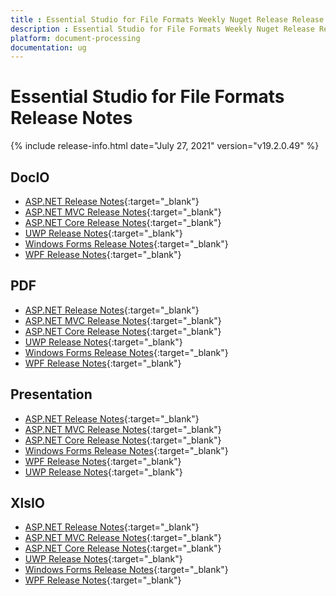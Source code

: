 ```yaml
---
title : Essential Studio for File Formats Weekly Nuget Release Release Notes  
description : Essential Studio for File Formats Weekly Nuget Release Release Notes  
platform: document-processing
documentation: ug
---
```


# Essential Studio for File Formats  Release Notes  

{% include release-info.html date="July 27, 2021" version="v19.2.0.49" %} 

## DocIO

* [ASP.NET Release Notes](/aspnet/release-notes/v19.2.0.49#docio){:target="_blank"}
* [ASP.NET MVC Release Notes](/aspnetmvc/release-notes/v19.2.0.49#docio){:target="_blank"}
* [ASP.NET Core Release Notes](/aspnet-core/release-notes/v19.2.0.49#docio){:target="_blank"}
* [UWP Release Notes](/uwp/release-notes/v19.2.0.49#docio){:target="_blank"}
* [Windows Forms Release Notes](/windowsforms/release-notes/v19.2.0.49#docio){:target="_blank"}
* [WPF Release Notes](/wpf/release-notes/v19.2.0.49#docio){:target="_blank"}


## PDF

* [ASP.NET Release Notes](/aspnet/release-notes/v19.2.0.49#pdf){:target="_blank"}
* [ASP.NET MVC Release Notes](/aspnetmvc/release-notes/v19.2.0.49#pdf){:target="_blank"}
* [ASP.NET Core Release Notes](/aspnet-core/release-notes/v19.2.0.49#pdf){:target="_blank"}
* [UWP Release Notes](/uwp/release-notes/v19.2.0.49#pdf){:target="_blank"}
* [Windows Forms Release Notes](/windowsforms/release-notes/v19.2.0.49#pdf){:target="_blank"}
* [WPF Release Notes](/wpf/release-notes/v19.2.0.49#pdf){:target="_blank"}


## Presentation

* [ASP.NET Release Notes](/aspnet/release-notes/v19.2.0.49#presentation){:target="_blank"}
* [ASP.NET MVC Release Notes](/aspnetmvc/release-notes/v19.2.0.49#presentation){:target="_blank"}
* [ASP.NET Core Release Notes](/aspnet-core/release-notes/v19.2.0.49#presentation){:target="_blank"}
* [Windows Forms Release Notes](/windowsforms/release-notes/v19.2.0.49#presentation){:target="_blank"}
* [WPF Release Notes](/wpf/release-notes/v19.2.0.49#presentation){:target="_blank"}
* [UWP Release Notes](/uwp/release-notes/v19.2.0.49#presentation){:target="_blank"}


## XlsIO

* [ASP.NET Release Notes](/aspnet/release-notes/v19.2.0.49#xlsio){:target="_blank"}
* [ASP.NET MVC Release Notes](/aspnetmvc/release-notes/v19.2.0.49#xlsio){:target="_blank"}
* [ASP.NET Core Release Notes](/aspnet-core/release-notes/v19.2.0.49#xlsio){:target="_blank"}
* [UWP Release Notes](/uwp/release-notes/v19.2.0.49#xlsio){:target="_blank"}
* [Windows Forms Release Notes](/windowsforms/release-notes/v19.2.0.49#xlsio){:target="_blank"}
* [WPF Release Notes](/wpf/release-notes/v19.2.0.49#xlsio){:target="_blank"}